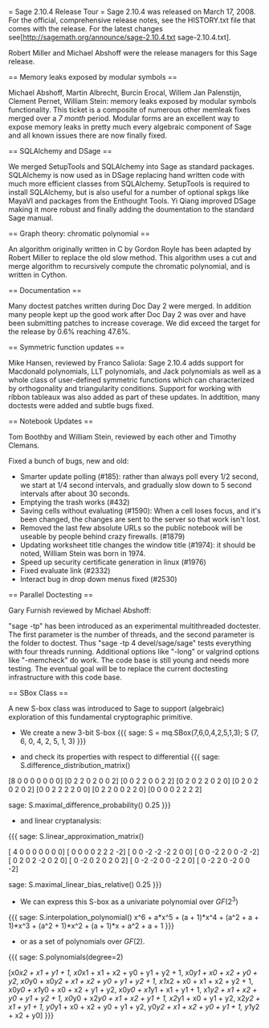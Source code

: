 = Sage 2.10.4 Release Tour =
Sage 2.10.4 was released on March 17, 2008. For the official, comprehensive release notes, see the HISTORY.txt file that comes with the release. For the latest changes see[http://sagemath.org/announce/sage-2.10.4.txt sage-2.10.4.txt]. 

Robert Miller and Michael Abshoff were the release managers for this Sage release.

== Memory leaks exposed by modular symbols ==

Michael Abshoff, Martin Albrecht, Burcin Erocal, Willem Jan Palenstijn, Clement Pernet, William Stein: memory leaks exposed by modular symbols functionality. This ticket is a composite of numerous other memleak fixes merged over a *7 month* period. Modular forms are an excellent way to expose memory leaks in pretty much every algebraic component of Sage and all known issues there are now finally fixed.

== SQLAlchemy and DSage ==

We merged SetupTools and SQLAlchemy into Sage as standard packages. SQLAlchemy is now used as in DSage replacing hand written code with much more efficient classes from SQLAlchemy. SetupTools is required to install SQLAlchemy, but is also useful for a number of optional spkgs like MayaVI and packages from the Enthought Tools. Yi Qiang improved DSage making it more robust and finally adding the doumentation to the standard Sage manual.

== Graph theory: chromatic polynomial ==

An algorithm originally written in C by Gordon Royle has been adapted by Robert Miller to replace the old slow method. This algorithm uses a cut and merge algorithm to recursively compute the chromatic polynomial, and is written in Cython.

== Documentation ==

Many doctest patches written during Doc Day 2 were merged. In addition many people kept up the good work after Doc Day 2 was over and have been submitting patches to increase coverage. We did exceed the target for the release by 0.6% reaching 47.6%.

== Symmetric function updates ==

Mike Hansen, reviewed by Franco Saliola: Sage 2.10.4 adds support for Macdonald polynomials, LLT polynomials, and Jack polynomials as well as a whole class of user-defined symmetric functions which can characterized by orthogonality and triangularity conditions.  Support for working with ribbon tableaux  was also added as part of these updates.  In addtition, many doctests were added and subtle bugs fixed.

== Notebook Updates ==

Tom Boothby and William Stein, reviewed by each other and Timothy Clemans.

Fixed a bunch of bugs, new and old:

  * Smarter update polling (#185): rather than always poll every 1/2 second, we start at 1/4 second intervals, and gradually slow down to 5 second intervals after about 30 seconds.
  * Emptying the trash works (#432)
  * Saving cells without evaluating (#1590): When a cell loses focus, and it's been changed, the changes are sent to the server so that work isn't lost.
  * Removed the last few absolute URLs so the public notebook will be useable by people behind crazy firewalls. (#1879)
  * Updating worksheet title changes the window title (#1974): it should be noted, William Stein was born in 1974.
  * Speed up security certificate generation in linux (#1976)
  * Fixed evaluate link (#2332)
  * Interact bug in drop down menus fixed (#2530)

== Parallel Doctesting ==

Gary Furnish reviewed by Michael Abshoff:

"sage -tp" has been introduced as an experimental multithreaded doctester.  The first parameter is the number of threads, and the second parameter is the folder to doctest.  Thus "sage -tp 4 devel/sage/sage" tests everything with four threads running. Additional options like "-long" or valgrind options like "-memcheck" do work. The code base is still young and needs more testing. The eventual goal will be to replace the current doctesting infrastructure with this code base.

== SBox Class ==

A new S-box class was introduced to Sage to support (algebraic) exploration of this fundamental cryptographic primitive. 

 * We create a new 3-bit S-box
{{{
sage: S = mq.SBox(7,6,0,4,2,5,1,3); S
(7, 6, 0, 4, 2, 5, 1, 3)
}}}

 * and check its properties with respect to differential
{{{
sage: S.difference_distribution_matrix()

[8 0 0 0 0 0 0 0]
[0 2 2 0 2 0 0 2]
[0 0 2 2 0 0 2 2]
[0 2 0 2 2 0 2 0]
[0 2 0 2 0 2 0 2]
[0 0 2 2 2 2 0 0]
[0 2 2 0 0 2 2 0]
[0 0 0 0 2 2 2 2]

sage: S.maximal_difference_probability()
0.25
}}}

 * and linear cryptanalysis:

{{{
sage: S.linear_approximation_matrix()

[ 4  0  0  0  0  0  0  0]
[ 0  0  0  0  2  2  2 -2]
[ 0  0 -2 -2 -2  2  0  0]
[ 0  0 -2  2  0  0 -2 -2]
[ 0  2  0  2 -2  0  2  0]
[ 0 -2  0  2  0  2  0  2]
[ 0 -2 -2  0  0 -2  2  0]
[ 0 -2  2  0 -2  0  0 -2]

sage: S.maximal_linear_bias_relative()
0.25
}}}

 * We can express this S-box as a univariate polynomial over $GF(2^3)$ 

{{{
sage: S.interpolation_polynomial()
x^6 + a*x^5 + (a + 1)*x^4 + (a^2 + a + 1)*x^3 + (a^2 + 1)*x^2 + (a + 1)*x + a^2 + a + 1
}}}

 * or as a set of polynomials over $GF(2)$.

{{{
sage: S.polynomials(degree=2)

[x0*x2 + x1 + y1 + 1,
 x0*x1 + x1 + x2 + y0 + y1 + y2 + 1,
 x0*y1 + x0 + x2 + y0 + y2,
 x0*y0 + x0*y2 + x1 + x2 + y0 + y1 + y2 + 1,
 x1*x2 + x0 + x1 + x2 + y2 + 1,
 x0*y0 + x1*y0 + x0 + x2 + y1 + y2,
 x0*y0 + x1*y1 + x1 + y1 + 1,
 x1*y2 + x1 + x2 + y0 + y1 + y2 + 1,
 x0*y0 + x2*y0 + x1 + x2 + y1 + 1,
 x2*y1 + x0 + y1 + y2,
 x2*y2 + x1 + y1 + 1,
 y0*y1 + x0 + x2 + y0 + y1 + y2,
 y0*y2 + x1 + x2 + y0 + y1 + 1,
 y1*y2 + x2 + y0]
}}}
